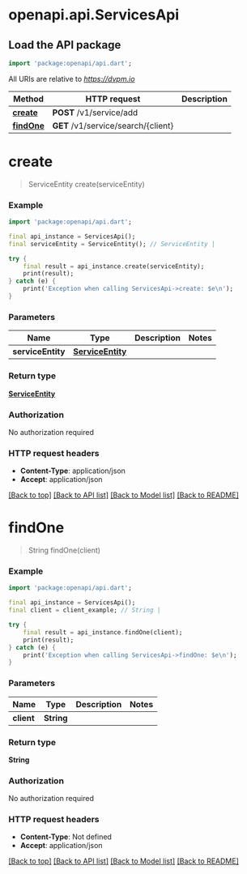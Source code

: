 # openapi.api.ServicesApi

## Load the API package
```dart
import 'package:openapi/api.dart';
```

All URIs are relative to *https://dvpm.io*

Method | HTTP request | Description
------------- | ------------- | -------------
[**create**](ServicesApi.md#create) | **POST** /v1/service/add | 
[**findOne**](ServicesApi.md#findone) | **GET** /v1/service/search/{client} | 


# **create**
> ServiceEntity create(serviceEntity)



### Example 
```dart
import 'package:openapi/api.dart';

final api_instance = ServicesApi();
final serviceEntity = ServiceEntity(); // ServiceEntity | 

try { 
    final result = api_instance.create(serviceEntity);
    print(result);
} catch (e) {
    print('Exception when calling ServicesApi->create: $e\n');
}
```

### Parameters

Name | Type | Description  | Notes
------------- | ------------- | ------------- | -------------
 **serviceEntity** | [**ServiceEntity**](ServiceEntity.md)|  | 

### Return type

[**ServiceEntity**](ServiceEntity.md)

### Authorization

No authorization required

### HTTP request headers

 - **Content-Type**: application/json
 - **Accept**: application/json

[[Back to top]](#) [[Back to API list]](../README.md#documentation-for-api-endpoints) [[Back to Model list]](../README.md#documentation-for-models) [[Back to README]](../README.md)

# **findOne**
> String findOne(client)



### Example 
```dart
import 'package:openapi/api.dart';

final api_instance = ServicesApi();
final client = client_example; // String | 

try { 
    final result = api_instance.findOne(client);
    print(result);
} catch (e) {
    print('Exception when calling ServicesApi->findOne: $e\n');
}
```

### Parameters

Name | Type | Description  | Notes
------------- | ------------- | ------------- | -------------
 **client** | **String**|  | 

### Return type

**String**

### Authorization

No authorization required

### HTTP request headers

 - **Content-Type**: Not defined
 - **Accept**: application/json

[[Back to top]](#) [[Back to API list]](../README.md#documentation-for-api-endpoints) [[Back to Model list]](../README.md#documentation-for-models) [[Back to README]](../README.md)

